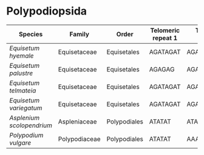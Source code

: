 # Polypodiopsida

| Species | Family | Order | Telomeric repeat 1 | Telomeric repeat 2 | Data type |
| -- | --- | --- | --- | --- | --- |
| *Equisetum hyemale* | Equisetaceae | Equisetales | AGATAGAT | AGATAGATAGAT | pacbio |
| *Equisetum palustre* | Equisetaceae | Equisetales | AGAGAG | AGATAGAT | pacbio |
| *Equisetum telmateia* | Equisetaceae | Equisetales | AGATAGAT | AGATAGATAGAT | pacbio |
| *Equisetum variegatum* | Equisetaceae | Equisetales | AGATAGAT | AGATAGATAGAT | pacbio |
| *Asplenium scolopendrium* | Aspleniaceae | Polypodiales | ATATAT | ATATATAT | pacbio |
| *Polypodium vulgare* | Polypodiaceae | Polypodiales | ATATAT | AAACCCT | pacbio |
